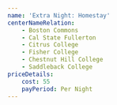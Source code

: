 ```yaml
---
name: 'Extra Night: Homestay'
centerNameRelation:
    - Boston Commons
    - Cal State Fullerton
    - Citrus College
    - Fisher College
    - Chestnut Hill College
    - Saddleback College
priceDetails:
    cost: 55
    payPeriod: Per Night
---
```

